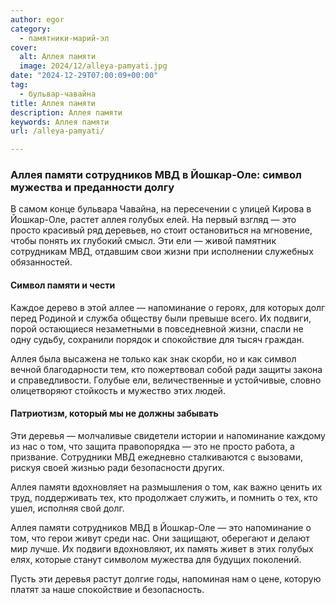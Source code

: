 ```yaml
---
author: egor
category:
  - памятники-марий-эл
cover:
  alt: Аллея памяти
  image: 2024/12/alleya-pamyati.jpg
date: "2024-12-29T07:00:09+00:00"
tag:
  - бульвар-чавайна
title: Аллея памяти
description: Аллея памяти
keywords: Аллея памяти
url: /alleya-pamyati/

---
```

### Аллея памяти сотрудников МВД в Йошкар-Оле: символ мужества и преданности долгу

В самом конце бульвара Чавайна, на пересечении с улицей Кирова в Йошкар-Оле, растет аллея голубых елей. На первый взгляд — это просто красивый ряд деревьев, но стоит остановиться на мгновение, чтобы понять их глубокий смысл. Эти ели — живой памятник сотрудникам МВД, отдавшим свои жизни при исполнении служебных обязанностей.

#### Символ памяти и чести

Каждое дерево в этой аллее — напоминание о героях, для которых долг перед Родиной и служба обществу были превыше всего. Их подвиги, порой остающиеся незаметными в повседневной жизни, спасли не одну судьбу, сохранили порядок и спокойствие для тысяч граждан.

Аллея была высажена не только как знак скорби, но и как символ вечной благодарности тем, кто пожертвовал собой ради защиты закона и справедливости. Голубые ели, величественные и устойчивые, словно олицетворяют стойкость и мужество этих людей.

#### Патриотизм, который мы не должны забывать

Эти деревья — молчаливые свидетели истории и напоминание каждому из нас о том, что защита правопорядка — это не просто работа, а призвание. Сотрудники МВД ежедневно сталкиваются с вызовами, рискуя своей жизнью ради безопасности других.

Аллея памяти вдохновляет на размышления о том, как важно ценить их труд, поддерживать тех, кто продолжает служить, и помнить о тех, кто ушел, исполняя свой долг.

Аллея памяти сотрудников МВД в Йошкар-Оле — это напоминание о том, что герои живут среди нас. Они защищают, оберегают и делают мир лучше. Их подвиги вдохновляют, их память живет в этих голубых елях, которые станут символом мужества для будущих поколений.

Пусть эти деревья растут долгие годы, напоминая нам о цене, которую платят за наше спокойствие и безопасность.
